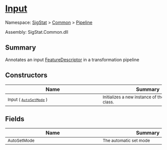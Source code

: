 # [Input](./Input.md)

Namespace: [SigStat]() > [Common](./../README.md) > [Pipeline](./README.md)

Assembly: SigStat.Common.dll

## Summary
Annotates an input [FeatureDescriptor](https://github.com/hargitomi97/sigstat/blob/master/docs/md/SigStat/Common/FeatureDescriptor.md) in a transformation pipeline

## Constructors

| Name | Summary | 
| --- | --- | 
| <div style="width:290px"><sub>Input ( [`AutoSetMode`](./AutoSetMode.md) )</sub></div>| <div style="width:290px"><sub>Initializes a new instance of the [Pipeline.Input](https://github.com/hargitomi97/sigstat/blob/master/docs/md/SigStat/Common/Pipeline/Input.md) class.</sub></div>| <br>


## Fields

| Name | Summary | 
| --- | --- | 
| <div style="width:290px"><sub>AutoSetMode</sub></div>| <div style="width:290px"><sub>The automatic set mode</sub></div>| <br>


